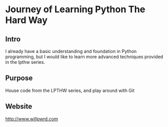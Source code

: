 # Journey of Learning Python The Hard Way

## Intro
I already have a basic understanding and foundation in Python programming, but I would like to learn more advanced techniques provided in the lpthw series.

## Purpose
House code from the LPTHW series, and play around with Git

## Website
http://www.willpwrd.com